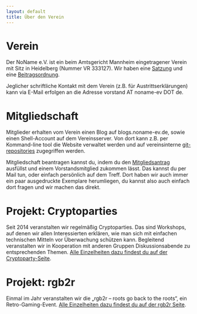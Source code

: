 ```yaml
---
layout: default
title: Über den Verein
---
```


# Verein
Der NoName e.V. ist ein beim Amtsgericht Mannheim eingetragener Verein mit Sitz
in Heidelberg (Nummer VR 333127). Wir haben eine [Satzung](satzung.html) und
eine [Beitragsordnung](beitragsordnung.html).

Jeglicher schriftliche Kontakt mit dem Verein (z.B. für Austrittserklärungen)
kann via E-Mail erfolgen an die Adresse vorstand AT noname-ev DOT de.


# Mitgliedschaft

Mitglieder erhalten vom Verein einen Blog auf blogs.noname-ev.de, sowie einen
Shell-Account auf dem Vereinsserver. Von dort kann z.B. per Kommand-line tool
die Website verwaltet werden und auf vereinsinterne
[git-repositories](https://www.noname-ev.de/w/Infrastruktur#Git-Repos)
zugegriffen werden.

Mitgliedschaft beantragen kannst du, indem du den
[Mitgliedsantrag](mitgliedsantrag.pdf) ausfüllst und einem Vorstandsmitglied
zukommen lässt. Das kannst du per Mail tun, oder einfach persönlich auf dem
Treff. Dort haben wir auch immer ein paar ausgedruckte Exemplare herumliegen,
du kannst also auch einfach dort fragen und wir machen das direkt.

# Projekt: Cryptoparties

Seit 2014 veranstalten wir regelmäßig Cryptoparties. Das sind Workshops, auf denen 
wir allen Interessierten erklären, wie man sich mit einfachen technischen Mitteln vor 
Überwachung schützen kann. Begleitend veranstalten wir in Kooperation mit anderen
Gruppen Diskussionsabende zu entsprechenden Themen.
[Alle Einzelheiten dazu findest du auf der Cryptoparty-Seite](/cryptoparty.html).

# Projekt: rgb2r

Einmal im Jahr veranstalten wir die „rgb2r – roots go back to the roots“, ein
Retro-Gaming-Event. [Alle Einzelheiten dazu findest du auf der rgb2r Seite](http://rgb2r.noname-ev.de/).
